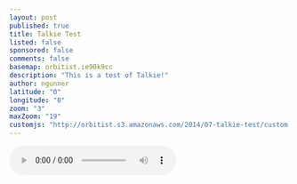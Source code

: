 ```yaml
---
layout: post
published: true
title: Talkie Test
listed: false
sponsored: false
comments: false
basemap: orbitist.ie90k9cc
description: "This is a test of Talkie!"
author: ngunner
latitude: "0"
longitude: "0"
zoom: "3"
maxZoom: "19"
customjs: "http://orbitist.s3.amazonaws.com/2014/07-talkie-test/custom.js"
---
```


 <div id="controls">
        <audio id="soundtrack" controls="controls">
          <source src="http://orbitist.s3.amazonaws.com/2014/07-talkie-test/Talkie%20Test.ogg" type="audio/ogg">
          <source src="http://orbitist.s3.amazonaws.com/2014/07-talkie-test/Talkie%20Test.mp3" type="audio/mpeg">
        </audio>
